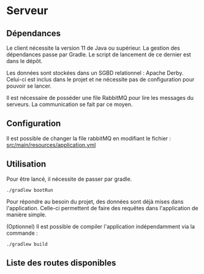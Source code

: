 # Serveur

## Dépendances

Le client nécessite la version 11 de Java ou supérieur.
La gestion des dépendances passe par Gradle. Le script de lancement de ce dernier est dans le dépôt.

Les données sont stockées dans un SGBD relationnel : Apache Derby. 
Celui-ci est inclus dans le projet et ne nécessite pas de configuration pour pouvoir se lancer.

Il est nécessaire de posséder une file RabbitMQ pour lire les messages du serveurs.
La communication se fait par ce moyen.

## Configuration

Il est possible de changer la file rabbitMQ en modifiant le fichier : [src/main/resources/application.yml](src/main/resources/application.yml)

## Utilisation

Pour être lancé, il nécessite de passer par gradle.

```./gradlew bootRun```

Pour répondre au besoin du projet, des données sont déjà mises dans l'application. 
Celle-ci permettent de faire des requêtes dans l'application de manière simple.

(Optionnel)
Il est possible de compiler l'application indépendamment via la commande :

    ./gradlew build


## Liste des routes disponibles

